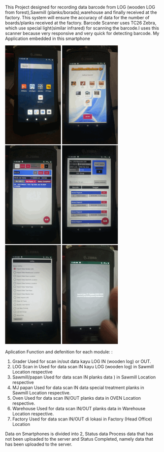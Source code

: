 This Project designed for recording data barcode from LOG (wooden LOG from forest),Sawmill (planks/borads),warehouse and finally received at the factory. This system will ensure the accuracy of data for the number of boards/planks received at the factory.
Barcode Scanner uses TC26 Zebra, which use special light(similar infrared) for scanning the barcode.I uses this scanner because very responsive and very quick for detecting barcode.
My Application embedded in this smartphone 

![alt text](https://github.com/irawanmurjayanto/Barcode-Scanner-For-Raw-Material-Wood-Tracking/blob/main/pictproject/pict1.gif?raw=true)
![alt text](https://github.com/irawanmurjayanto/Barcode-Scanner-For-Raw-Material-Wood-Tracking/blob/main/pictproject/pict2.gif?raw=true)
![alt text](https://github.com/irawanmurjayanto/Barcode-Scanner-For-Raw-Material-Wood-Tracking/blob/main/pictproject/pict3.gif?raw=true)
![alt text](https://github.com/irawanmurjayanto/Barcode-Scanner-For-Raw-Material-Wood-Tracking/blob/main/pictproject/pict4.gif?raw=true)
![alt text](https://github.com/irawanmurjayanto/Barcode-Scanner-For-Raw-Material-Wood-Tracking/blob/main/pictproject/pict5.gif?raw=true)
![alt text](https://github.com/irawanmurjayanto/Barcode-Scanner-For-Raw-Material-Wood-Tracking/blob/main/pictproject/pict6.gif?raw=true)

Aplication Function and defenition for each module: :
1.	Grader
Used for scan in/out data kayu LOG IN (wooden log) or  OUT.
2.	LOG Scan in
Used for  data scan IN kayu LOG (wooden log) in Sawmill Location respective
3.	Sawmill/papan
Used for data scan IN  planks data ) in Sawmill Location respective
4.	MJ papan 
Used for data scan IN data special treatment planks in Sawmill Location respective.
5.	Oven
Used for data scan IN/OUT planks data in OVEN Location respective.
6.	Warehouse
Used for data scan IN/OUT planks data in Warehouse Location respective.
7.	Factory
Used for data scan IN/OUT di lokasi in Factory (Head Office) Location 


Data on Smartphones is divided into 2, Status data Process data that has not been uploaded to the server and Status Completed, namely data that has been uploaded to the server.

